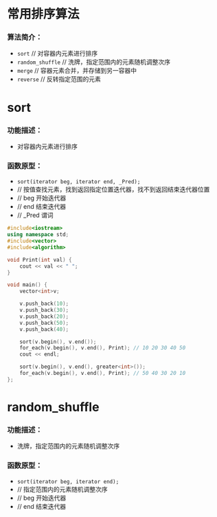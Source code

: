 # 常用排序算法
### 算法简介：
* `sort` // 对容器内元素进行排序
* `random_shuffle` // 洗牌，指定范围内的元素随机调整次序
* `merge` // 容器元素合并，并存储到另一容器中
* `reverse` // 反转指定范围的元素

# sort
### 功能描述：
* 对容器内元素进行排序

### 函数原型：
* `sort(iterator beg, iterator end, _Pred);`
* // 按值查找元素，找到返回指定位置迭代器，找不到返回结束迭代器位置
* // beg 开始迭代器
* // end 结束迭代器
* // _Pred 谓词

```cpp
#include<iostream>
using namespace std;
#include<vector>
#include<algorithm>

void Print(int val) {
	cout << val << " ";
}

void main() {
	vector<int>v;

	v.push_back(10);
	v.push_back(30);
	v.push_back(20);
	v.push_back(50);
	v.push_back(40);

	sort(v.begin(), v.end());
	for_each(v.begin(), v.end(), Print); // 10 20 30 40 50
	cout << endl;

	sort(v.begin(), v.end(), greater<int>());
	for_each(v.begin(), v.end(), Print); // 50 40 30 20 10
};
```
# random_shuffle
### 功能描述：
* 洗牌，指定范围内的元素随机调整次序

### 函数原型：
* `sort(iterator beg, iterator end);`
* // 指定范围内的元素随机调整次序
* // beg 开始迭代器
* // end 结束迭代器